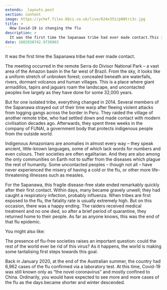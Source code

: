 ```yaml
--- 
extends: _layouts.post 
section: content 
image: https://ychef.files.bbci.co.uk/live/624x351/p08trc3c.jpg 
title: > 
  How Covid-19 is changing the flu 
description: > 
  It was the first time the Sapanawa tribe had ever made contact.This is a place where giant armadillos, tapirs and jaguars roam the landscape, and uncontacted peoples live largely as they have done for some 32,000 years.They raided the village of another remote tribe, who had settled down and made contact with modern civilisation decades ago.Some uncontacted peoples – though not all – have never experienced the misery of having a cold or the flu, or other more life-threatening illnesses such as measles.Ordinarily, you would have expected to see more and more cases of the flu as the days became shorter and winter descended. 
date: 1602938742.9736903 
--- 
```

It was the first time the Sapanawa tribe had ever made contact.

The meeting occurred in the remote Serra do Divisor National Park – a vast area of the Amazon basin in the far west of Brazil. From the sky, it looks like a uniform stretch of unbroken forest; concealed beneath are waterfalls, rivers, dormant volcanos and human villages. This is a place where giant armadillos, tapirs and jaguars roam the landscape, and uncontacted peoples live largely as they have done for some 32,000 years.

But for one isolated tribe, everything changed in 2014. Several members of the Sapanawa strayed out of their time warp after fleeing violent attacks from logging gangs across the border in Peru. They raided the village of another remote tribe, who had settled down and made contact with modern civilisation decades ago. Afterwards, they spent three weeks in the company of FUNAI, a government body that protects indigenous people from the outside world.

Indigenous Amazonians are anomalies in almost every way – they speak ancient, little-known languages, some of which lack words for numbers and even colours. Their societies are often egalitarian. And they are also among the only communities on Earth not to suffer from the diseases which plague the rest of humanity. Some uncontacted peoples – though not all – have never experienced the misery of having a cold or the flu, or other more life-threatening illnesses such as measles.

For the Sapanawa, this fragile disease-free state ended remarkably quickly after their first contact. Within days, many became gravely unwell; they had caught a respiratory infection, probably influenza. When tribes are first exposed to the flu, the fatality rate is usually extremely high. But on this occasion, there was a happy ending. The raiders received medical treatment and no one died, so after a brief period of quarantine, they returned home to their people. As far as anyone knows, this was the end of that flu epidemic.

You might also like:

The presence of flu-free societies raises an important question: could the rest of the world ever be rid of this virus? As it happens, the world is making some tantalising first steps towards this goal.

Back in January 2020, at the end of the Australian summer, the country had 6,962 cases of the flu confirmed via a laboratory test. At this time, Covid-19 was still known only as “the novel coronavirus” and mostly confined to China. Ordinarily, you would have expected to see more and more cases of the flu as the days became shorter and winter descended.